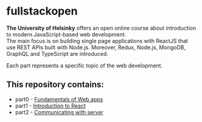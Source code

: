 # fullstackopen

**The University of Helsinky** offers an open online course about introduction to modern JavaScript-based web development.
<br>
The main focus is on building single page applications with ReactJS that use REST APIs built with Node.js.
Moreover, Redux, Node.js, MongoDB, GraphQL and TypeScript are introduced.

Each part represents a specific topic of the web development.

## This repository contains:
* part0 - [Fundamentals of Web apps](https://github.com/tmshts/fullstackopen/tree/master/part0)
* part1 - [Introduction to React](https://github.com/tmshts/fullstackopen/tree/master/part1)
* part2 - [Communicating with server](https://github.com/tmshts/fullstackopen/tree/master/part2)